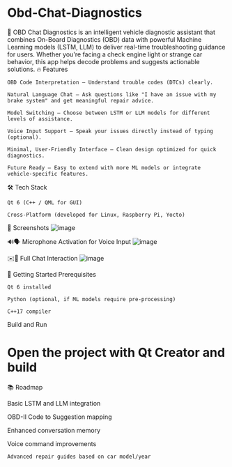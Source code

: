 # Obd-Chat-Diagnostics

🚗 OBD Chat Diagnostics is an intelligent vehicle diagnostic assistant that combines On-Board Diagnostics (OBD) data with powerful Machine Learning models (LSTM, LLM) to deliver real-time troubleshooting guidance for users.
Whether you're facing a check engine light or strange car behavior, this app helps decode problems and suggests actionable solutions.
🔥 Features

    OBD Code Interpretation — Understand trouble codes (DTCs) clearly.

    Natural Language Chat — Ask questions like "I have an issue with my brake system" and get meaningful repair advice.

    Model Switching — Choose between LSTM or LLM models for different levels of assistance.

    Voice Input Support — Speak your issues directly instead of typing (optional).

    Minimal, User-Friendly Interface — Clean design optimized for quick diagnostics.

    Future Ready — Easy to extend with more ML models or integrate vehicle-specific features.

🛠️ Tech Stack

    Qt 6 (C++ / QML for GUI)

    Cross-Platform (developed for Linux, Raspberry Pi, Yocto)

📸 Screenshots
![image](https://github.com/user-attachments/assets/3dcc84bb-11c4-4c58-af04-48d5abf93364)

🔊🗣️ Microphone Activation for Voice Input 
![image](https://github.com/user-attachments/assets/32986196-e180-4dc2-878b-d1832fb195d9)

 ✉️🤖 Full Chat Interaction
![image](https://github.com/user-attachments/assets/76ab7ab1-ef2f-43cd-a169-c5527376ea19)



	
	
🚀 Getting Started
Prerequisites

    Qt 6 installed

    Python (optional, if ML models require pre-processing)

    C++17 compiler

Build and Run

# Open the project with Qt Creator and build

📚 Roadmap

Basic LSTM and LLM integration

OBD-II Code to Suggestion mapping

Enhanced conversation memory

Voice command improvements

    Advanced repair guides based on car model/year


